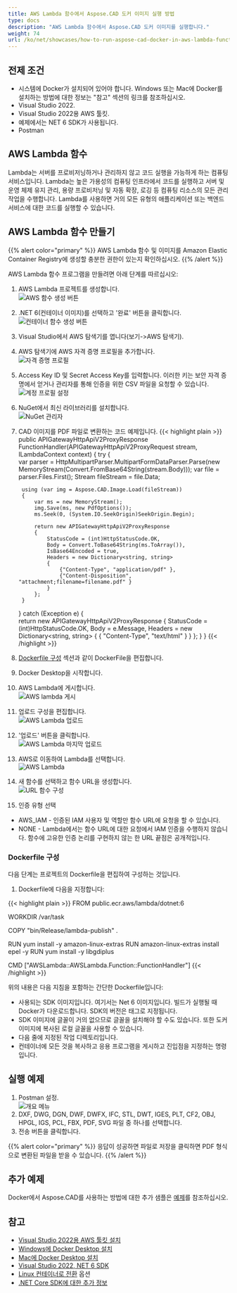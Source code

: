 ```yaml
---
title: AWS Lambda 함수에서 Aspose.CAD 도커 이미지 실행 방법
type: docs
description: "AWS Lambda 함수에서 Aspose.CAD 도커 이미지를 실행합니다."
weight: 74
url: /ko/net/showcases/how-to-run-aspose-cad-docker-in-aws-lambda-function/
---
```


## 전제 조건
- 시스템에 Docker가 설치되어 있어야 합니다. Windows 또는 Mac에 Docker를 설치하는 방법에 대한 정보는 "참고" 섹션의 링크를 참조하십시오.
- Visual Studio 2022.
- Visual Studio 2022용 AWS 툴킷.
- 예제에서는 NET 6 SDK가 사용됩니다.
- Postman

## AWS Lambda 함수

Lambda는 서버를 프로비저닝하거나 관리하지 않고 코드 실행을 가능하게 하는 컴퓨팅 서비스입니다. Lambda는 높은 가용성의 컴퓨팅 인프라에서 코드를 실행하고 서버 및 운영 체제 유지 관리, 용량 프로비저닝 및 자동 확장, 로깅 등 컴퓨팅 리소스의 모든 관리 작업을 수행합니다. Lambda를 사용하면 거의 모든 유형의 애플리케이션 또는 백엔드 서비스에 대한 코드를 실행할 수 있습니다.

## AWS Lambda 함수 만들기

{{% alert color="primary" %}} 
AWS Lambda 함수 및 이미지를 Amazon Elastic Container Registry에 생성할 충분한 권한이 있는지 확인하십시오.
{{% /alert %}}

AWS Lambda 함수 프로그램을 만들려면 아래 단계를 따르십시오:
1. AWS Lambda 프로젝트를 생성합니다.<br>
![AWS 함수 생성 버튼](/_assets/showcases/aws/create-project.png)<br>
1. .NET 6(컨테이너 이미지)를 선택하고 '완료' 버튼을 클릭합니다.<br>
![컨테이너 함수 생성 버튼](/_assets/showcases/aws/create-container.png)<br>
1. Visual Studio에서 AWS 탐색기를 엽니다(보기->AWS 탐색기).
1. AWS 탐색기에 AWS 자격 증명 프로필을 추가합니다.<br>
![자격 증명 프로필](/_assets/showcases/aws/add-aws-credentials-profile.png)<br>
1. Access Key ID 및 Secret Access Key를 입력합니다. 이러한 키는 보안 자격 증명에서 얻거나 관리자를 통해 인증을 위한 CSV 파일을 요청할 수 있습니다.<br>
![계정 프로필 설정](/_assets/showcases/aws/account-profile.png)<br>
1. NuGet에서 최신 라이브러리를 설치합니다.<br>
![NuGet 관리자](/_assets/showcases/aws/nuget-manager.png)<br>
1. CAD 이미지를 PDF 파일로 변환하는 코드 예제입니다.
{{< highlight plain >}}
public APIGatewayHttpApiV2ProxyResponse FunctionHandler(APIGatewayHttpApiV2ProxyRequest stream, ILambdaContext context)
{
    try
    {            
        var parser = HttpMultipartParser.MultipartFormDataParser.Parse(new MemoryStream(Convert.FromBase64String(stream.Body)));
        var file = parser.Files.First();
        Stream fileStream = file.Data;

        using (var img = Aspose.CAD.Image.Load(fileStream))
        {
            var ms = new MemoryStream();
            img.Save(ms, new PdfOptions());
            ms.Seek(0, (System.IO.SeekOrigin)SeekOrigin.Begin);
          
            return new APIGatewayHttpApiV2ProxyResponse
            {
                StatusCode = (int)HttpStatusCode.OK,
                Body = Convert.ToBase64String(ms.ToArray()),
                IsBase64Encoded = true,
                Headers = new Dictionary<string, string>
                {
                    {"Content-Type", "application/pdf" },
                    {"Content-Disposition", "attachment;filename=filename.pdf" }
                }
            };
        }
    }
    catch (Exception e)
    {           
        return new APIGatewayHttpApiV2ProxyResponse
        {
            StatusCode = (int)HttpStatusCode.OK,
            Body = e.Message,
            Headers = new Dictionary<string, string>
            {
                {
                    "Content-Type", "text/html"
                }
            }
        };
    }
}
{{< /highlight >}}
1. <a href="#configuring-a-dockerfile">Dockerfile 구성</a> 섹션과 같이 DockerFile을 편집합니다.
1. Docker Desktop을 시작합니다.
1. AWS Lambda에 게시합니다.<br>
![AWS lambda 게시](/_assets/showcases/aws/publish-aws.png)<br>
1. 업로드 구성을 편집합니다.<br>
![AWS Lambda 업로드](/_assets/showcases/aws/upload-aws-lambda.png)<br>
1. '업로드' 버튼을 클릭합니다.<br>
![AWS Lambda 마지막 업로드](/_assets/showcases/aws/upload-aws-lambda-finish.png)<br>
1. AWS로 이동하여 Lambda를 선택합니다.<br>
![AWS Lambda](/_assets/showcases/aws/select-aws-lambda.png)<br>
1. 새 함수를 선택하고 함수 URL을 생성합니다.<br>
![URL 함수 구성](/_assets/showcases/aws/create-function-url.png)<br>
1. 인증 유형 선택
- AWS_IAM - 인증된 IAM 사용자 및 역할만 함수 URL에 요청을 할 수 있습니다.
- NONE - Lambda에서는 함수 URL에 대한 요청에서 IAM 인증을 수행하지 않습니다. 함수에 고유한 인증 논리를 구현하지 않는 한 URL 끝점은 공개적입니다.

### Dockerfile 구성

다음 단계는 프로젝트의 Dockerfile을 편집하여 구성하는 것입니다.

1. Dockerfile에 다음을 지정합니다:

{{< highlight plain >}}
FROM public.ecr.aws/lambda/dotnet:6

WORKDIR /var/task

COPY "bin/Release/lambda-publish"  .

RUN yum install -y amazon-linux-extras 
RUN amazon-linux-extras install epel -y
RUN yum install -y libgdiplus  

CMD ["AWSLambda::AWSLambda.Function::FunctionHandler"]
{{< /highlight >}}

위의 내용은 다음 지침을 포함하는 간단한 Dockerfile입니다:

- 사용되는 SDK 이미지입니다. 여기서는 Net 6 이미지입니다. 빌드가 실행될 때 Docker가 다운로드합니다. SDK의 버전은 태그로 지정됩니다.
- SDK 이미지에 글꼴이 거의 없으므로 글꼴을 설치해야 할 수도 있습니다. 또한 도커 이미지에 복사된 로컬 글꼴을 사용할 수 있습니다.
- 다음 줄에 지정된 작업 디렉토리입니다.
- 컨테이너에 모든 것을 복사하고 응용 프로그램을 게시하고 진입점을 지정하는 명령입니다.

## 실행 예제

1. Postman 설정.<br>
![개요 메뉴](/_assets/showcases/aws/postman-settings.png)<br>
1. DXF, DWG, DGN, DWF, DWFX, IFC, STL, DWT, IGES, PLT, CF2, OBJ, HPGL, IGS, PCL, FBX, PDF, SVG 파일 중 하나를 선택합니다.
1. 전송 버튼을 클릭합니다.

{{% alert color="primary" %}} 
응답이 성공하면 파일로 저장을 클릭하면 PDF 형식으로 변환된 파일을 받을 수 있습니다.
{{% /alert %}}

## 추가 예제

Docker에서 Aspose.CAD를 사용하는 방법에 대한 추가 샘플은 [예제](https://github.com/aspose-cad/Aspose.CAD-Documentation)를 참조하십시오.


## 참고

- [Visual Studio 2022용 AWS 툴킷 설치](https://marketplace.visualstudio.com/items?itemName=AmazonWebServices.AWSToolkitforVisualStudio2022)
- [Windows에 Docker Desktop 설치](https://docs.docker.com/docker-for-windows/install/)
- [Mac에 Docker Desktop 설치](https://docs.docker.com/docker-for-mac/install/)
- [Visual Studio 2022, NET 6 SDK](https://docs.microsoft.com/en-us/dotnet/core/install/windows?tabs=net60#dependencies)
- [Linux 컨테이너로 전환](https://docs.docker.com/docker-for-windows/#switch-between-windows-and-linux-containers) 옵션
- [.NET Core SDK에 대한 추가 정보](https://hub.docker.com/_/microsoft-dotnet-sdk)

